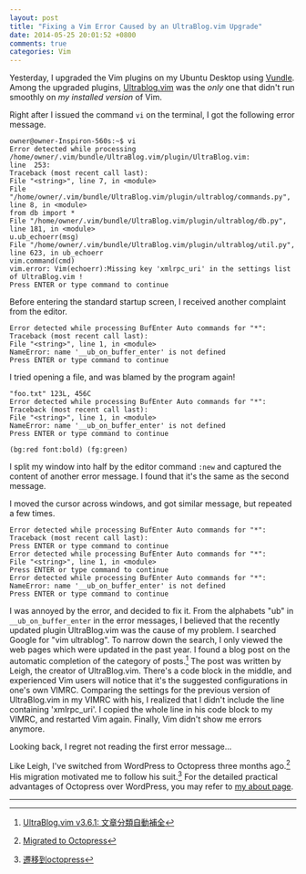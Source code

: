 ```yaml
---
layout: post
title: "Fixing a Vim Error Caused by an UltraBlog.vim Upgrade"
date: 2014-05-25 20:01:52 +0800
comments: true
categories: Vim
---
```


Yesterday, I upgraded the Vim plugins on my Ubuntu Desktop using
[Vundle][vundle].  Among the upgraded plugins, [Ultrablog.vim][ub] was
the *only* one that didn't run smoothly on *my installed version* of
Vim.

Right after I issued the command `vi` on the terminal, I got the
following error message.

    owner@owner-Inspiron-560s:~$ vi
    Error detected while processing /home/owner/.vim/bundle/UltraBlog.vim/plugin/UltraBlog.vim:
    line  253:
    Traceback (most recent call last):
    File "<string>", line 7, in <module>
    File "/home/owner/.vim/bundle/UltraBlog.vim/plugin/ultrablog/commands.py", line 8, in <module>
    from db import *
    File "/home/owner/.vim/bundle/UltraBlog.vim/plugin/ultrablog/db.py", line 181, in <module>
    u.ub_echoerr(msg)
    File "/home/owner/.vim/bundle/UltraBlog.vim/plugin/ultrablog/util.py", line 623, in ub_echoerr
    vim.command(cmd)
    vim.error: Vim(echoerr):Missing key 'xmlrpc_uri' in the settings list of UltraBlog.vim !
    Press ENTER or type command to continue

Before entering the standard startup screen, I received another
complaint from the editor.

    Error detected while processing BufEnter Auto commands for "*":
    Traceback (most recent call last):
    File "<string>", line 1, in <module>
    NameError: name '__ub_on_buffer_enter' is not defined
    Press ENTER or type command to continue

I tried opening a file, and was blamed by the program again!

    "foo.txt" 123L, 456C
    Error detected while processing BufEnter Auto commands for "*":
    Traceback (most recent call last):
    File "<string>", line 1, in <module>
    NameError: name '__ub_on_buffer_enter' is not defined
    Press ENTER or type command to continue

    (bg:red font:bold) (fg:green)

I split my window into half by the editor command `:new` and captured
the content of another error message.  I found that it's the same as
the second message.

I moved the cursor across windows, and got similar message, but
repeated a few times.

    Error detected while processing BufEnter Auto commands for "*":
    Traceback (most recent call last):
    Press ENTER or type command to continue
    Error detected while processing BufEnter Auto commands for "*":
    File "<string>", line 1, in <module>
    Press ENTER or type command to continue
    Error detected while processing BufEnter Auto commands for "*":
    NameError: name '__ub_on_buffer_enter' is not defined
    Press ENTER or type command to continue

I was annoyed by the error, and decided to fix it.  From the alphabets
"ub" in `__ub_on_buffer_enter` in the error messages, I believed that
the recently updated plugin UltraBlog.vim was the cause of my problem.
I searched Google for "vim ultrablog".  To narrow down the search, I
only viewed the web pages which were updated in the past year.  I
found a blog post on the automatic completion of the category of
posts.[^1]  The post was written by Leigh, the creator of
UltraBlog.vim.  There's a code block in the middle, and experienced
Vim users will notice that it's the suggested configurations in one's
own VIMRC.  Comparing the settings for the previous version of
UltraBlog.vim in my VIMRC with his, I realized that I didn't include
the line containing 'xmlrpc_uri'.  I copied the whole line in his code
block to my VIMRC, and restarted Vim again.  Finally, Vim didn't show
me errors anymore.

Looking back, I regret not reading the first error message...

Like Leigh, I've switched from WordPress to Octopress three months
ago.[^2]  His migration motivated me to follow his suit.[^3]  For the
detailed practical advantages of Octopress over WordPress, you may
refer to [my about page][about].

---

[^1]: [UltraBlog.vim v3.6.1: 文章分類自動補全](http://0x3f.org/blog/ultrablog-v361-released/)
[^2]: [Migrated to Octopress](http://blogueun.wordpress.com/2014/03/15/migrated-to-octopress/)
[^3]: [遷移到octopress](http://0x3f.org/blog/migrate-blog-to-octopress/)

[vundle]: https://github.com/gmarik/Vundle.vim
[ub]: http://0x3f.org/blog/ultrablog-as-an-ultimate-vim-blogging-plugin/
[about]: /about#my-old-blogs

<!-- vim:se tw=70: -->
